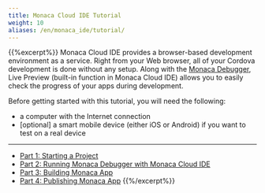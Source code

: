 ```yaml
---
title: Monaca Cloud IDE Tutorial
weight: 10
aliases: /en/monaca_ide/tutorial/
---
```


{{%excerpt%}}
Monaca Cloud IDE provides a browser-based development environment as a
service. Right from your Web browser, all of your Cordova development is
done without any setup. Along with the [Monaca Debugger](/en/products_guide/debugger/), Live
Preview (built-in function in Monaca Cloud IDE) allows you to easily
check the progress of your apps during development.

Before getting started with this tutorial, you will need the following:

- a computer with the Internet connection
- [optional] a smart mobile device (either iOS or Android) if you want to test on a real device

<hr>

- [Part 1: Starting a Project](/en/tutorials/monaca_ide/starting_project/)
- [Part 2: Running Monaca Debugger with Monaca Cloud IDE](/en/tutorials/monaca_ide/testing_debugging/)
- [Part 3: Building Monaca App](/en/tutorials/monaca_ide/building_app/)
- [Part 4: Publishing Monaca App](/en/tutorials/monaca_ide/publishing_app/)
{{%/excerpt%}}
